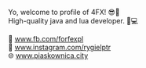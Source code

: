 Yo, welcome to profile of 4FX! 😎🤟</br>
High-quality java and lua developer. 👤💻</br>

📘 www.fb.com/forfexpl</br>
📸 www.instagram.com/rygielptr</br>
🌐 www.piaskownica.city
